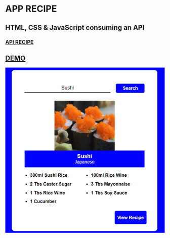 #   APP RECIPE

##  HTML, CSS & JavaScript consuming an API

###  [API RECIPE](https://www.themealdb.com)

##  [DEMO](https://mss-recipe.netlify.app/)
<p aling="center">
    <img src="preview.png" alt="">
</p>